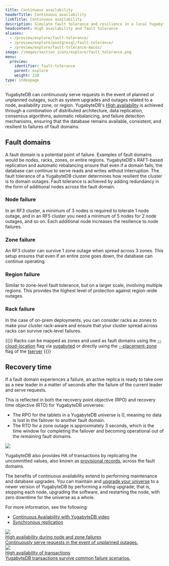 ```yaml
---
title: Continuous availability
headerTitle: Continuous availability
linkTitle: Continuous availability
description: Simulate fault tolerance and resilience in a local YugabyteDB database universe.
headcontent: High availability and fault tolerance
aliases:
  - /preview/explore/fault-tolerance/
  - /preview/explore/postgresql/fault-tolerance/
  - /preview/explore/fault-tolerance-macos/
image: /images/section_icons/explore/fault_tolerance.png
menu:
  preview:
    identifier: fault-tolerance
    parent: explore
    weight: 220
type: indexpage
---
```


YugabyteDB can continuously serve requests in the event of planned or unplanned outages, such as system upgrades and outages related to a node, availability zone, or region. YugabyteDB's [High availability](../../architecture/core-functions/high-availability/) is achieved through a combination of distributed architecture, data replication, consensus algorithms, automatic rebalancing, and failure detection mechanisms, ensuring that the database remains available, consistent, and resilient to failures of fault domains.

## Fault domains

A fault domain is a potential point of failure. Examples of fault domains would be nodes, racks, zones, or entire regions. YugabyteDB's RAFT-based replication and automatic rebalancing ensure that even if a domain fails, the database can continue to serve reads and writes without interruption. The fault tolerance of a YugabyteDB cluster determines how resilient the cluster is to domain outages. Fault tolerance is achieved by adding redundancy in the form of additional nodes across the fault domain.

### Node failure

In an RF3 cluster, a minimum of 3 nodes is required to tolerate 1 node outage, and in an RF5 cluster you need a minimum of 5 nodes for 2 node outages, and so on. Each additional node increases the resilience to node failures.

### Zone failure

An RF3 cluster can survive 1 zone outage when spread across 3 zones. This setup ensures that even if an entire zone goes down, the database can continue operating.

### Region failure

Similar to zone-level fault tolerance, but on a larger scale, involving multiple regions. This provides the highest level of protection against region-wide outages.

### Rack failure

In the case of on-prem deployments, you can consider racks as zones to make your cluster rack-aware and ensure that your cluster spread across racks can survive rack-level failures.

{{<tip title="Rack Awareness">}}
Racks can be mapped as zones and used as fault domains using the [--cloud-location](../../reference/configuration/yugabyted/#flags) flag via [yugabyted](../../reference/configuration/yugabyted) or directly using the [--placement-zone](../../reference/configuration/yb-tserver/#placement-zone) flag of the [tserver](../../reference/configuration/yb-tserver)
{{</tip>}}

## Recovery time

If a fault domain experiences a failure, an active replica is ready to take over as a new leader in a matter of seconds after the failure of the current leader and serve requests.

This is reflected in both the recovery point objective (RPO) and recovery time objective (RTO) for YugabyteDB universes:

- The RPO for the tablets in a YugabyteDB universe is 0, meaning no data is lost in the failover to another fault domain.
- The RTO for a zone outage is approximately 3 seconds, which is the time window for completing the failover and becoming operational out of the remaining fault domains.

<img src="/images/architecture/replication/rpo-vs-rto-zone-outage.png"/>

YugabyteDB also provides HA of transactions by replicating the uncommitted values, also known as [provisional records](../../architecture/transactions/distributed-txns/#provisional-records), across the fault domains.

The benefits of continuous availability extend to performing maintenance and database upgrades. You can maintain and [upgrade your universe](../../manage/upgrade-deployment/) to a newer version of YugabyteDB by performing a rolling upgrade; that is, stopping each node, upgrading the software, and restarting the node, with zero downtime for the universe as a whole.

For more information, see the following:

- [Continuous Availability with YugabyteDB video](https://www.youtube.com/watch?v=4PpiOMcq-j8)
- [Synchronous replication](../../architecture/docdb-replication/replication/)

<div class="row">
   <div class="col-12 col-md-6 col-lg-12 col-xl-6">
    <a class="section-link icon-offset" href="macos/">
      <div class="head">
        <img class="icon" src="/images/section_icons/explore/zero_downtime.png" aria-hidden="true" />
        <div class="title">High availability during node and zone failures</div>
      </div>
      <div class="body">
        Continuously serve requests in the event of unplanned outages.
      </div>
    </a>
  </div>

  <div class="col-12 col-md-6 col-lg-12 col-xl-6">
    <a class="section-link icon-offset" href="transaction-availability/">
      <div class="head">
        <img class="icon" src="/images/section_icons/architecture/distributed_acid.png" aria-hidden="true" />
        <div class="title">High availability of transactions</div>
      </div>
      <div class="body">
        YugabyteDB transactions survive common failure scenarios.
      </div>
    </a>
  </div>

</div>
